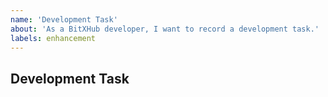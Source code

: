 ```yaml
---
name: 'Development Task'
about: 'As a BitXHub developer, I want to record a development task.'
labels: enhancement
---
```


## Development Task
